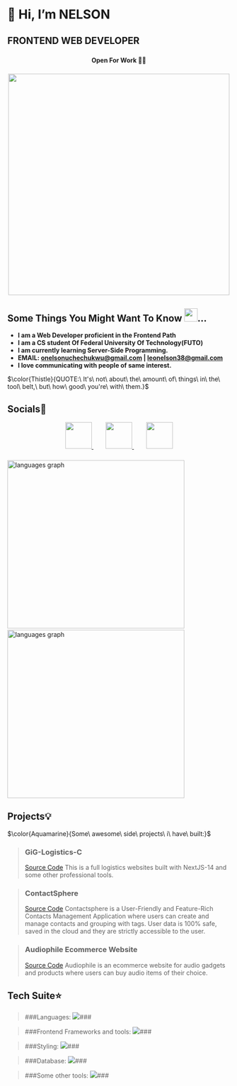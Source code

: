 # 👋 Hi, I’m NELSON

## <div align="left">FRONTEND WEB DEVELOPER</div>

###

#### <p align="center">**Open For Work 💼💼**<p> 
  
###

  <div align="center">
    <img src="https://user-images.githubusercontent.com/95982650/211197145-09f759f9-7b42-493e-bb6d-174488820ede.gif" width="500"/>
  </div>
  
## Some Things You Might Want To Know <img src="https://user-images.githubusercontent.com/95982650/217330060-490c1e5e-1dfc-4a92-bb37-a6998bb9ce0c.png" width="30" />...

 - **I am a Web Developer proficient in the Frontend Path**
 - **I am a CS student Of Federal University Of Technology(FUTO)**
 - **I am currently learning Server-Side Programming.**
 - **EMAIL: onelsonuchechukwu@gmail.com  | leonelson38@gmail.com**
 - **I love communicating with people of same interest.**

  $\color{Thistle}{QUOTE:\ It's\ not\ about\ the\ amount\ of\ things\ in\ the\ tool\ belt,\ but\ how\ good\ you're\ with\ them.}$

###

## Socials🍷
<div align="center">
  <a href="https://twitter.com/Nelsonf2e">
    <img src="https://user-images.githubusercontent.com/95982650/217645051-8dadef9d-edd7-4384-97b8-fab6f0b904d7.png" width="60" />
  </a>&nbsp;&nbsp;&nbsp;&nbsp;&nbsp;&nbsp;
  <a href="https://www.frontendmentor.io/profile/nelsonleone" align="center">
    <img src="https://user-images.githubusercontent.com/95982650/220240791-c5b49ec5-da28-4b8e-b0f3-9a05e4076bb2.png" width="60" />
  </a>&nbsp;&nbsp;&nbsp;&nbsp;&nbsp;&nbsp;
  <a href="linkedin.com/in/nelson-onuegbu-3ba269267" align="center">
    <img src="https://user-images.githubusercontent.com/95982650/223276864-0b616ae1-98ef-42b8-990b-30047594d3f1.png" width="60" />
  </a>
</div>


  
  ###
  
  <div align="left">
<div>
  <img src="https://github-readme-stats.vercel.app/api/top-langs/?username=nelsonleone&layout=compact&theme=github_dark&langs_count=8" alt="languages graph" height="380" width="400" />&nbsp;&nbsp;&nbsp;&nbsp;&nbsp;&nbsp;
  <img src="https://github-readme-stats.vercel.app/api?username=nelsonleone&show_icons=true&theme=dark#gh-dark-mode-only" alt="languages graph" height="380" width="400" />
</div>

</div>

###


## Projects💡
$\color{Aquamarine}{Some\ awesome\ side\ projects\ i\ have\ built:}$
> ### GiG-Logistics-C
> <a href="https://github.com/nelsonleone/gig-logistics">Source Code</a>
> This is a full logistics websites built with NextJS-14 and some other professional tools.

> ### ContactSphere
> <a href="https://https://github.com/nelsonleone/ContactSphere">Source Code</a>
> Contactsphere is a User-Friendly and Feature-Rich Contacts Management Application where users can create and manage contacts and grouping with tags. User data is 100% safe, saved in the cloud and they are strictly accessible to the user.

> ### Audiophile Ecommerce Website
> <a href="https://github.com/nelsonleone/Audiophile-ECommerce-Website">Source Code</a>
> Audiophile is an ecommerce website for audio gadgets and products where users can buy audio items of their choice.


## Tech Suite⭐
> ###Languages: <img src="https://skillicons.dev/icons?i=js" />###

> ###Frontend Frameworks and tools: <img src="https://skillicons.dev/icons?i=react,nextjs,svelte,ts,express,nodejs" />###

> ###Styling: <img src="https://skillicons.dev/icons?i=tailwind,styledcomponents,css,bootstrap,sass" />###

> ###Database: <img src="https://skillicons.dev/icons?i=mongodb,supabase,firebase" />###

> ###Some other tools: <img src="https://skillicons.dev/icons?i=git,github,redux,canva,jest" />###
<!---
nelsonleone/nelsonleone is a ✨ special ✨ repository because its `README.md` (this file) appears on your GitHub profile.
You can click the Preview link to take a look at your changes.


--->

                
